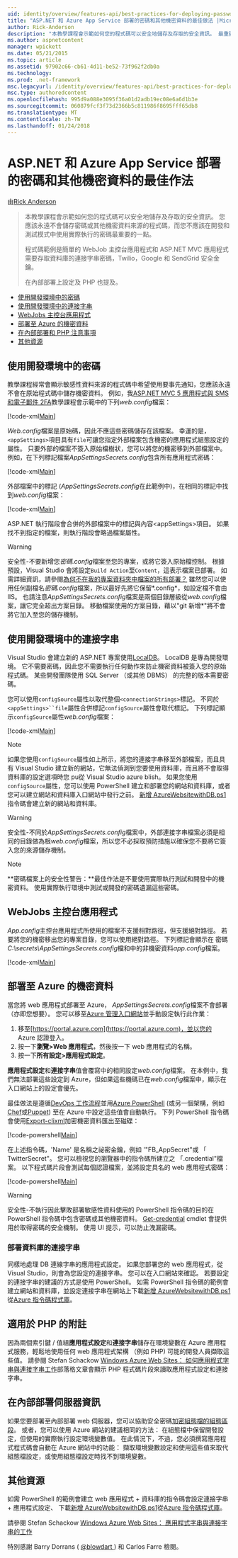 ```yaml
---
uid: identity/overview/features-api/best-practices-for-deploying-passwords-and-other-sensitive-data-to-aspnet-and-azure
title: "ASP.NET 和 Azure App Service 部署的密碼和其他機密資料的最佳做法 |Microsoft 文件"
author: Rick-Anderson
description: "本教學課程會示範如何您的程式碼可以安全地儲存及存取的安全資訊。 最重要的一點是您應該永遠不會儲存密碼或其他服務..."
ms.author: aspnetcontent
manager: wpickett
ms.date: 05/21/2015
ms.topic: article
ms.assetid: 97902c66-cb61-4d11-be52-73f962f2db0a
ms.technology: 
ms.prod: .net-framework
msc.legacyurl: /identity/overview/features-api/best-practices-for-deploying-passwords-and-other-sensitive-data-to-aspnet-and-azure
msc.type: authoredcontent
ms.openlocfilehash: 995d9a088e3095f36a01d2adb19ec08e6a6d1b3e
ms.sourcegitcommit: 060879fcf3f73d2366b5c811986f8695fff65db8
ms.translationtype: MT
ms.contentlocale: zh-TW
ms.lasthandoff: 01/24/2018
---
```

<a name="best-practices-for-deploying-passwords-and-other-sensitive-data-to-aspnet-and-azure-app-service"></a>ASP.NET 和 Azure App Service 部署的密碼和其他機密資料的最佳作法
====================
由[Rick Anderson](https://github.com/Rick-Anderson)

> 本教學課程會示範如何您的程式碼可以安全地儲存及存取的安全資訊。 您應該永遠不會儲存密碼或其他機密資料來源的程式碼，而您不應該在開發和測試模式中使用實際執行的密碼最重要的一點。
> 
> 程式碼範例是簡單的 WebJob 主控台應用程式和 ASP.NET MVC 應用程式需要存取資料庫的連接字串密碼，Twilio，Google 和 SendGrid 安全金鑰。
> 
> 在內部部署上設定及 PHP 也提及。


- [使用開發環境中的密碼](#pwd)
- [使用開發環境中的連接字串](#con)
- [WebJobs 主控台應用程式](#wj)
- [部署至 Azure 的機密資料](#da)
- [在內部部署和 PHP 注意事項](#not)
- [其他資源](#addRes)

<a id="pwd"></a>
## <a name="working-with-passwords-in-the-development-environment"></a>使用開發環境中的密碼

教學課程經常會顯示敏感性資料來源的程式碼中希望使用要事先通知，您應該永遠不會在原始程式碼中儲存機密資料。 例如，我[ASP.NET MVC 5 應用程式與 SMS 和電子郵件 2FA](../../../mvc/overview/security/aspnet-mvc-5-app-with-sms-and-email-two-factor-authentication.md)教學課程會示範中的下列*web.config*檔案：

[!code-xml[Main](best-practices-for-deploying-passwords-and-other-sensitive-data-to-aspnet-and-azure/samples/sample1.xml)]

*Web.config*檔案是原始碼，因此不應這些密碼儲存在該檔案。 幸運的是，`<appSettings>`項目具有`file`可讓您指定外部檔案包含機密的應用程式組態設定的屬性。 只要外部的檔案不簽入原始檔樹狀，您可以將您的機密移到外部檔案中。 例如，在下列標記檔案*AppSettingsSecrets.config*包含所有應用程式密碼：

[!code-xml[Main](best-practices-for-deploying-passwords-and-other-sensitive-data-to-aspnet-and-azure/samples/sample2.xml)]

外部檔案中的標記 (*AppSettingsSecrets.config*在此範例中)，在相同的標記中找到*web.config*檔案：

[!code-xml[Main](best-practices-for-deploying-passwords-and-other-sensitive-data-to-aspnet-and-azure/samples/sample3.xml)]

ASP.NET 執行階段會合併的外部檔案中的標記與內容&lt;appSettings&gt;項目。 如果找不到指定的檔案，則執行階段會略過檔案屬性。

> [!WARNING]
> 安全性-不要新增您*密碼.config*檔案至您的專案，或將它簽入原始檔控制。 根據預設，Visual Studio 會將設定`Build Action`至`Content`，這表示檔案已部署。 如需詳細資訊，請參閱[為何不在我的專案資料夾中檔案的所有部署？](https://msdn.microsoft.com/library/ee942158(v=vs.110).aspx#can_i_exclude_specific_files_or_folders_from_deployment) 雖然您可以使用任何副檔名*密碼.config*檔案，所以最好先將它保留*.config*，如設定檔不會由 IIS。 也請注意*AppSettingsSecrets.config*檔案是兩個目錄層級從*web.config*檔案，讓它完全超出方案目錄。 移動檔案使用的方案目錄，藉以&quot;git 新增\*&quot;將不會將它加入至您的儲存機制。


<a id="con"></a>
## <a name="working-with-connection-strings-in-the-development-environment"></a>使用開發環境中的連接字串

Visual Studio 會建立新的 ASP.NET 專案使用[LocalDB](https://blogs.msdn.com/b/sqlexpress/archive/2011/07/12/introducing-localdb-a-better-sql-express.aspx)。 LocalDB 是專為開發環境。 它不需要密碼，因此您不需要執行任何動作來防止機密資料被簽入您的原始程式碼。 某些開發團隊使用 SQL Server （或其他 DBMS） 的完整的版本需要密碼。

您可以使用`configSource`屬性以取代整個`<connectionStrings>`標記。 不同於`<appSettings>``file`屬性合併標記`configSource`屬性會取代標記。 下列標記顯示`configSource`屬性*web.config*檔案：

[!code-xml[Main](best-practices-for-deploying-passwords-and-other-sensitive-data-to-aspnet-and-azure/samples/sample4.xml?highlight=1)]

> [!NOTE]
> 如果您使用`configSource`屬性如上所示，將您的連接字串移至外部檔案，而且具有 Visual Studio 建立新的網站，它無法偵測到您要使用資料庫，而且將不會取得資料庫的設定選項時您 pu從 Visual Studio azure blish。 如果您使用`configSource`屬性，您可以使用 PowerShell 建立和部署您的網站和資料庫，或者您可以建立網站和資料庫入口網站中發行之前。 [新增 AzureWebsitewithDB.ps1](https://gallery.technet.microsoft.com/scriptcenter/Ultimate-Create-Web-SQL-DB-9e0fdfd3)指令碼會建立新的網站和資料庫。


> [!WARNING]
> 安全性-不同於*AppSettingsSecrets.config*檔案中，外部連接字串檔案必須是相同的目錄做為根*web.config*檔案，所以您不必採取預防措施以確保您不要將它簽入您的來源儲存機制。


> [!NOTE]
> **密碼檔案上的安全性警告：**最佳作法是不要使用實際執行測試和開發中的機密資料。 使用實際執行環境中測試或開發的密碼遺漏這些密碼。


<a id="wj"></a>
## <a name="webjobs-console-apps"></a>WebJobs 主控台應用程式

*App.config*主控台應用程式所使用的檔案不支援相對路徑，但支援絕對路徑。 若要將您的機密移出您的專案目錄，您可以使用絕對路徑。 下列標記會顯示在 密碼*C:\secrets\AppSettingsSecrets.config*檔和中的非機密資料*app.config*檔案。

[!code-xml[Main](best-practices-for-deploying-passwords-and-other-sensitive-data-to-aspnet-and-azure/samples/sample5.xml?highlight=2)]

<a id="da"></a>
## <a name="deploying-secrets-to-azure"></a>部署至 Azure 的機密資料

當您將 web 應用程式部署至 Azure， *AppSettingsSecrets.config*檔案不會部署 （亦即您想要）。 您可以移至[Azure 管理入口網站](https://azure.microsoft.com/services/management-portal/)並手動設定執行此作業：

1. 移至[https://portal.azure.com](https://portal.azure.com)，並以您的 Azure 認證登入。
2. 按一下**瀏覽&gt;Web 應用程式**，然後按一下 web 應用程式的名稱。
3. 按一下**所有設定&gt;應用程式設定**。

**應用程式設定**和**連接字串**值會覆寫中的相同設定*web.config*檔案。 在本例中，我們無法部署這些設定到 Azure，但如果這些機碼已在*web.config*檔案中，顯示在入口網站上的設定會優先。

最佳做法是遵循[DevOps 工作流程](../../../aspnet/overview/developing-apps-with-windows-azure/building-real-world-cloud-apps-with-windows-azure/automate-everything.md)並用[Azure PowerShell](https://azure.microsoft.com/documentation/articles/install-configure-powershell/) (或另一個架構，例如[Chef](http://www.opscode.com/chef/)或[Puppet](http://puppetlabs.com/puppet/what-is-puppet)) 至在 Azure 中設定這些值會自動執行。 下列 PowerShell 指令碼會使用[Export-clixml](http://www.powershellcookbook.com/recipe/PukO/securely-store-credentials-on-disk)加密機密資料匯出至磁碟：

[!code-powershell[Main](best-practices-for-deploying-passwords-and-other-sensitive-data-to-aspnet-and-azure/samples/sample6.ps1)]

在上述指令碼，'Name' 是名稱之祕密金鑰，例如 '&quot;FB\_AppSecret&quot;或 「 TwitterSecret"。 您可以檢視您的瀏覽器中的指令碼所建立之 「.credential"檔案。 以下程式碼片段會測試每個認證檔案，並將設定具名的 web 應用程式密碼：

[!code-powershell[Main](best-practices-for-deploying-passwords-and-other-sensitive-data-to-aspnet-and-azure/samples/sample7.ps1)]

> [!WARNING]
> 安全性-不執行因此擊敗部署敏感性資料使用的 PowerShell 指令碼的目的在 PowerShell 指令碼中包含密碼或其他機密資料。 [Get-credential](https://technet.microsoft.com/library/hh849815.aspx) cmdlet 會提供用於取得密碼的安全機制。 使用 UI 提示，可以防止洩漏密碼。


### <a name="deploying-db-connection-strings"></a>部署資料庫的連接字串

同樣地處理 DB 連線字串的應用程式設定。 如果您部署您的 web 應用程式，從 Visual Studio，則會為您設定的連接字串。 您可以在入口網站來確認。 若要設定的連接字串的建議的方式是使用 PowerShell。 如需 PowerShell 指令碼的範例會建立網站和資料庫，並設定連接字串在網站上下載[新增 AzureWebsitewithDB.ps1](https://gallery.technet.microsoft.com/scriptcenter/Ultimate-Create-Web-SQL-DB-9e0fdfd3)從[Azure 指令碼程式庫](https://gallery.technet.microsoft.com/scriptcenter/site/search?f%5B0%5D.Type=RootCategory&amp;f%5B0%5D.Value=WindowsAzure)。

<a id="not"></a>
## <a name="notes-for-php"></a>適用於 PHP 的附註

因為兩個索引鍵 / 值組**應用程式設定**和**連接字串**儲存在環境變數在 Azure 應用程式服務，輕鬆地使用任何 web 應用程式架構 （例如 PHP) 可能的開發人員擷取這些值。 請參閱 Stefan Schackow [Windows Azure Web Sites： 如何應用程式字串與連接字串工作](https://azure.microsoft.com/blog/2013/07/17/windows-azure-web-sites-how-application-strings-and-connection-strings-work/)部落格文章會顯示 PHP 程式碼片段來讀取應用程式設定和連接字串。

## <a name="notes-for-on-premises-servers"></a>在內部部署伺服器資訊

如果您要部署至內部部署 web 伺服器，您可以協助安全密碼[加密組態檔的組態區段](https://msdn.microsoft.com/library/ff647398.aspx)。 或者，您可以使用 Azure 網站的建議相同的方法： 在組態檔中保留開發設定，但使用的實際執行設定環境變數值。 在此情況下，不過，您必須撰寫應用程式程式碼會自動在 Azure 網站中的功能： 擷取環境變數設定和使用這些值來取代組態檔設定，或使用組態檔設定時找不到環境變數。

<a id="addRes"></a>
## <a name="additional-resources"></a>其他資源

如需 PowerShell 的範例會建立 web 應用程式 + 資料庫的指令碼會設定連接字串 + 應用程式設定、 下載[新增 AzureWebsitewithDB.ps1](https://gallery.technet.microsoft.com/scriptcenter/Ultimate-Create-Web-SQL-DB-9e0fdfd3)從[Azure 指令碼程式庫](https://gallery.technet.microsoft.com/scriptcenter/site/search?f%5B0%5D.Type=RootCategory&amp;f%5B0%5D.Value=WindowsAzure)。 

請參閱 Stefan Schackow [Windows Azure Web Sites： 應用程式字串與連接字串的工作](https://azure.microsoft.com/blog/2013/07/17/windows-azure-web-sites-how-application-strings-and-connection-strings-work/)


特別感謝 Barry Dorrans ( [ @blowdart ](https://twitter.com/blowdart) ) 和 Carlos Farre 檢閱。
